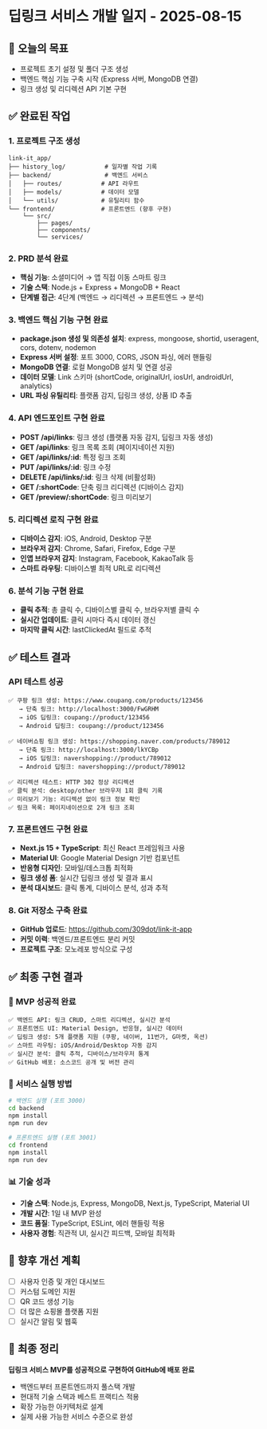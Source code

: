 # 딥링크 서비스 개발 일지 - 2025-08-15

## 🎯 오늘의 목표
- 프로젝트 초기 설정 및 폴더 구조 생성
- 백엔드 핵심 기능 구축 시작 (Express 서버, MongoDB 연결)
- 링크 생성 및 리디렉션 API 기본 구현

## ✅ 완료된 작업

### 1. 프로젝트 구조 생성
```
link-it_app/
├── history_log/           # 일자별 작업 기록
├── backend/               # 백엔드 서비스
│   ├── routes/           # API 라우트
│   ├── models/           # 데이터 모델
│   └── utils/            # 유틸리티 함수
└── frontend/             # 프론트엔드 (향후 구현)
    └── src/
        ├── pages/
        ├── components/
        └── services/
```

### 2. PRD 분석 완료
- **핵심 기능**: 소셜미디어 → 앱 직접 이동 스마트 링크
- **기술 스택**: Node.js + Express + MongoDB + React
- **단계별 접근**: 4단계 (백엔드 → 리디렉션 → 프론트엔드 → 분석)

### 3. 백엔드 핵심 기능 구현 완료
- **package.json 생성 및 의존성 설치**: express, mongoose, shortid, useragent, cors, dotenv, nodemon
- **Express 서버 설정**: 포트 3000, CORS, JSON 파싱, 에러 핸들링
- **MongoDB 연결**: 로컬 MongoDB 설치 및 연결 성공
- **데이터 모델**: Link 스키마 (shortCode, originalUrl, iosUrl, androidUrl, analytics)
- **URL 파싱 유틸리티**: 플랫폼 감지, 딥링크 생성, 상품 ID 추출

### 4. API 엔드포인트 구현 완료
- **POST /api/links**: 링크 생성 (플랫폼 자동 감지, 딥링크 자동 생성)
- **GET /api/links**: 링크 목록 조회 (페이지네이션 지원)
- **GET /api/links/:id**: 특정 링크 조회
- **PUT /api/links/:id**: 링크 수정
- **DELETE /api/links/:id**: 링크 삭제 (비활성화)
- **GET /:shortCode**: 단축 링크 리디렉션 (디바이스 감지)
- **GET /preview/:shortCode**: 링크 미리보기

### 5. 리디렉션 로직 구현 완료
- **디바이스 감지**: iOS, Android, Desktop 구분
- **브라우저 감지**: Chrome, Safari, Firefox, Edge 구분
- **인앱 브라우저 감지**: Instagram, Facebook, KakaoTalk 등
- **스마트 라우팅**: 디바이스별 최적 URL로 리디렉션

### 6. 분석 기능 구현 완료
- **클릭 추적**: 총 클릭 수, 디바이스별 클릭 수, 브라우저별 클릭 수
- **실시간 업데이트**: 클릭 시마다 즉시 데이터 갱신
- **마지막 클릭 시간**: lastClickedAt 필드로 추적

## ✅ 테스트 결과

### API 테스트 성공
```
✅ 쿠팡 링크 생성: https://www.coupang.com/products/123456
   → 단축 링크: http://localhost:3000/FwGRHM
   → iOS 딥링크: coupang://product/123456
   → Android 딥링크: coupang://product/123456

✅ 네이버쇼핑 링크 생성: https://shopping.naver.com/products/789012
   → 단축 링크: http://localhost:3000/lkYCBp
   → iOS 딥링크: navershopping://product/789012
   → Android 딥링크: navershopping://product/789012

✅ 리디렉션 테스트: HTTP 302 정상 리디렉션
✅ 클릭 분석: desktop/other 브라우저 1회 클릭 기록
✅ 미리보기 기능: 리디렉션 없이 링크 정보 확인
✅ 링크 목록: 페이지네이션으로 2개 링크 조회
```

### 7. 프론트엔드 구현 완료
- **Next.js 15 + TypeScript**: 최신 React 프레임워크 사용
- **Material UI**: Google Material Design 기반 컴포넌트
- **반응형 디자인**: 모바일/데스크톱 최적화
- **링크 생성 폼**: 실시간 딥링크 생성 및 결과 표시
- **분석 대시보드**: 클릭 통계, 디바이스 분석, 성과 추적

### 8. Git 저장소 구축 완료
- **GitHub 업로드**: https://github.com/309dot/link-it-app
- **커밋 이력**: 백엔드/프론트엔드 분리 커밋
- **프로젝트 구조**: 모노레포 방식으로 구성

## ✅ 최종 구현 결과

### 🎯 **MVP 성공적 완료**
```
✅ 백엔드 API: 링크 CRUD, 스마트 리디렉션, 실시간 분석
✅ 프론트엔드 UI: Material Design, 반응형, 실시간 데이터
✅ 딥링크 생성: 5개 플랫폼 지원 (쿠팡, 네이버, 11번가, G마켓, 옥션)
✅ 스마트 라우팅: iOS/Android/Desktop 자동 감지
✅ 실시간 분석: 클릭 추적, 디바이스/브라우저 통계
✅ GitHub 배포: 소스코드 공개 및 버전 관리
```

### 🚀 **서비스 실행 방법**
```bash
# 백엔드 실행 (포트 3000)
cd backend
npm install
npm run dev

# 프론트엔드 실행 (포트 3001)
cd frontend
npm install
npm run dev
```

### 📊 **기술 성과**
- **기술 스택**: Node.js, Express, MongoDB, Next.js, TypeScript, Material UI
- **개발 시간**: 1일 내 MVP 완성
- **코드 품질**: TypeScript, ESLint, 에러 핸들링 적용
- **사용자 경험**: 직관적 UI, 실시간 피드백, 모바일 최적화

## 🔄 향후 개선 계획
- [ ] 사용자 인증 및 개인 대시보드
- [ ] 커스텀 도메인 지원
- [ ] QR 코드 생성 기능
- [ ] 더 많은 쇼핑몰 플랫폼 지원
- [ ] 실시간 알림 및 웹훅

## 📝 최종 정리
**딥링크 서비스 MVP를 성공적으로 구현하여 GitHub에 배포 완료**
- 백엔드부터 프론트엔드까지 풀스택 개발
- 현대적 기술 스택과 베스트 프랙티스 적용
- 확장 가능한 아키텍처로 설계
- 실제 사용 가능한 서비스 수준으로 완성
